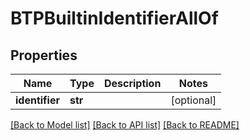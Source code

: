 # BTPBuiltinIdentifierAllOf

## Properties
Name | Type | Description | Notes
------------ | ------------- | ------------- | -------------
**identifier** | **str** |  | [optional] 

[[Back to Model list]](../README.md#documentation-for-models) [[Back to API list]](../README.md#documentation-for-api-endpoints) [[Back to README]](../README.md)


